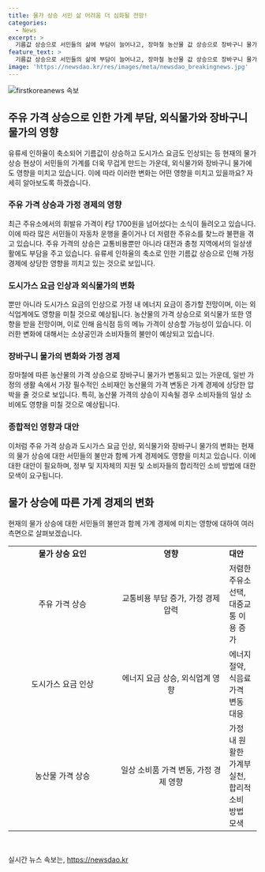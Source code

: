 ```yaml
---
title: 물가 상승 서민 삶 어려움 더 심화될 전망!
categories:
  - News
excerpt: >
  기름값 상승으로 서민들의 삶에 부담이 늘어나고, 장마철 농산물 값 상승으로 장바구니 물가도 들썩이는 가운데, 외식물가 인상과 도시가스 요금 인상까지 앞둔 상황. 대전 주유소의 휘발유가 ℓ당 1700원을 넘어섰으며, 정부의 유류세 조정으로 기름값은 올랐고, 도시가스 요금도 오르고 있다. 농산물 가격 상승으로 장바구니 물가도 상승하며, 사람들은 가격 상승에 대한 우려를 토로하며 삶의 불안함을 호소하고 있다.
feature_text: >
  기름값 상승으로 서민들의 삶에 부담이 늘어나고, 장마철 농산물 값 상승으로 장바구니 물가도 들썩이는 가운데, 외식물가 인상과 도시가스 요금 인상까지 앞둔 상황. 대전 주유소의 휘발유가 ℓ당 1700원을 넘어섰으며, 정부의 유류세 조정으로 기름값은 올랐고, 도시가스 요금도 오르고 있다. 농산물 가격 상승으로 장바구니 물가도 상승하며, 사람들은 가격 상승에 대한 우려를 토로하며 삶의 불안함을 호소하고 있다.
image: 'https://newsdao.kr/res/images/meta/newsdao_breakingnews.jpg'
---
```


<p><img src="https://newsdao.kr/res/images/meta/newsdao_breakingnews.jpg" alt="firstkoreanews 속보" /></p>

<h2 data-ke-size="size26">주유 가격 상승으로 인한 가계 부담, 외식물가와 장바구니 물가의 영향</h2>

<p data-ke-size="size16">유류세 인하율이 축소되어 기름값이 상승하고 도시가스 요금도 인상되는 등 현재의 물가 상승 현상이 서민들의 가계를 더욱 무겁게 만드는 가운데, 외식물가와 장바구니 물가에도 영향을 미치고 있습니다. 이에 따라 이러한 변화는 어떤 영향을 미치고 있을까요? 자세히 알아보도록 하겠습니다.</p>

<h3 data-ke-size="size24">주유 가격 상승과 가정 경제의 영향</h3>

<p data-ke-size="size16">최근 주유소에서의 휘발유 가격이 ℓ당 1700원을 넘어섰다는 소식이 들려오고 있습니다. 이에 따라 많은 서민들이 자동차 운행을 줄이거나 더 저렴한 주유소를 찾느라 불편을 겪고 있습니다. 주유 가격의 상승은 교통비용뿐만 아니라 대전과 충청 지역에서의 일상생활에도 부담을 주고 있습니다. 유류세 인하율의 축소로 인한 기름값 상승으로 인해 가정 경제에 상당한 영향을 끼치고 있는 것으로 보입니다.</p>

<h3 data-ke-size="size24">도시가스 요금 인상과 외식물가의 변화</h3>

<p data-ke-size="size16">뿐만 아니라 도시가스 요금의 인상으로 가정 내 에너지 요금이 증가할 전망이며, 이는 외식업계에도 영향을 미칠 것으로 예상됩니다. 농산물의 가격 상승으로 외식물가 또한 영향을 받을 전망이며, 이로 인해 음식점 등의 메뉴 가격이 상승할 가능성이 있습니다. 이러한 변화에 대해서는 소상공인과 소비자들의 불만이 예상되고 있습니다.</p>

<h3 data-ke-size="size24">장바구니 물가의 변화와 가정 경제</h3>

<p data-ke-size="size16">장마철에 따른 농산물의 가격 상승으로 장바구니 물가가 변동되고 있는 가운데, 일반 가정의 생활 속에서 가장 필수적인 소비재인 농산물의 가격 변동은 가계 경제에 상당한 압박을 줄 것으로 보입니다. 특히, 농산물 가격의 상승이 지속될 경우 소비자들의 일상 소비에도 영향을 미칠 것으로 예상됩니다.</p>

<h3 data-ke-size="size24">종합적인 영향과 대안</h3>

<p data-ke-size="size16">이처럼 주유 가격 상승과 도시가스 요금 인상, 외식물가와 장바구니 물가의 변화는 현재의 물가 상승에 대한 서민들의 불만과 함께 가계 경제에도 영향을 미치고 있습니다. 이에 대한 대안이 필요하며, 정부 및 지자체의 지원 및 소비자들의 합리적인 소비 방법에 대한 모색이 요구됩니다.</p>

<h2 data-ke-size="size26">물가 상승에 따른 가계 경제의 변화</h2>

<p data-ke-size="size16">현재의 물가 상승에 대한 서민들의 불만과 함께 가계 경제에 미치는 영향에 대하여 여러 측면으로 살펴보겠습니다.</p>

<table>
  <colgroup><col width="220"><col width="220"><col></colgroup>
  <tbody>
    <tr>
      <td style="text-align: center; height: 17px;"><b>물가 상승 요인</b></td>
      <td style="text-align: center; height: 17px;"><b>영향</b></td>
      <td><b>대안</b></td>
    </tr>
    <tr>
      <td style="text-align: center; height: 17px;">주유 가격 상승</td>
      <td style="text-align: center; height: 17px;">교통비용 부담 증가, 가정 경제 압력</td>
      <td>저렴한 주유소 선택, 대중교통 이용 증가</td>
    </tr>
    <tr>
      <td style="text-align: center; height: 17px;">도시가스 요금 인상</td>
      <td style="text-align: center; height: 17px;">에너지 요금 상승, 외식업계 영향</td>
      <td>에너지 절약, 식음료 가격 변동 대응</td>
    </tr>
    <tr>
      <td style="text-align: center; height: 17px;">농산물 가격 상승</td>
      <td style="text-align: center; height: 17px;">일상 소비품 가격 변동, 가정 경제 영향</td>
      <td>가정 내 원활한 가계부 실천, 합리적 소비 방법 모색</td>
    </tr>
  </tbody>
</table>

<p data-ke-size="size16">&nbsp;</p>
실시간 뉴스 속보는, <a href="https://newsdao.kr" rel="dofollow">https://newsdao.kr</a>


